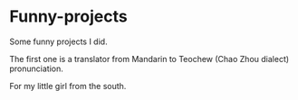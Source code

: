 # Funny-projects
Some funny projects I did.

The first one is a translator from Mandarin to Teochew (Chao Zhou dialect) pronunciation.

For my little girl from the south.
